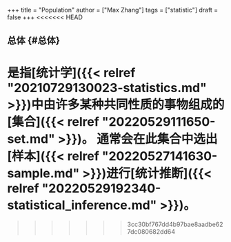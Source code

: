 +++
title = "Population"
author = ["Max Zhang"]
tags = ["statistic"]
draft = false
+++
<<<<<<< HEAD

## 总体 {#总体}

是指[统计学]({{< relref "20210729130023-statistics.md" >}})中由许多某种共同性质的事物组成的[集合]({{< relref "20220529111650-set.md" >}})。
通常会在此集合中选出[样本]({{< relref "20220527141630-sample.md" >}})进行[统计推断]({{< relref "20220529192340-statistical_inference.md" >}})。
=======
>>>>>>> 3cc30bf767dd4b97bae8aadbe627dc080682dd64
